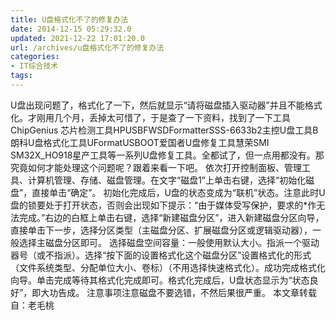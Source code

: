 ```yaml
---
title: U盘格式化不了的修复办法
date: 2014-12-15 05:29:32.0
updated: 2021-12-22 17:01:20.0
url: /archives/u盘格式化不了的修复办法
categories: 
- IT综合技术
tags: 
---
```


U盘出现问题了，格式化了一下，然后就显示“请将磁盘插入驱动器”并且不能格式化。才刚用几个月，丢掉太可惜了，于是查了一下资料，找到了一下工具ChipGenius 芯片检测工具HPUSBFWSDFormatterSSS-6633b2主控U盘工具B朗科U盘格式化工具UFormatUSBOOT爱国者U盘修复工具慧荣SMI SM32X_HO918星产工具等一系列U盘修复工具。全都试了，但一点用都没有。那究竟如何才能处理这个问题呢？跟着来看一下吧。
依次打开控制面板、管理工具、计算机管理、存储、磁盘管理。在文字“磁盘1”上单击右键，选择“初始化磁盘”，直接单击“确定”。
初始化完成后，U盘的状态变成为“联机”状态。注意此时U盘的锁要处于打开状态，否则会出现如下提示：“由于媒体受写保护，要求的*作无法完成。”右边的白框上单击右键，选择“新建磁盘分区”，进入新建磁盘分区向导，直接单击下一步，选择分区类型（主磁盘分区、扩展磁盘分区或逻辑驱动器），一般选择主磁盘分区即可。
选择磁盘空间容量：一般使用默认大小。指派一个驱动器号（或不指派）。选择“按下面的设置格式化这个磁盘分区”设置格式化的形式（文件系统类型、分配单位大小、卷标）（不用选择快速格式化）。成功完成格式化向导。单击完成等待其格式化完成即可。格式化完成后，U盘状态显示为“状态良好”，即大功告成。
注意事项注意磁盘不要选错，不然后果很严重。
本文章转载自：老毛桃